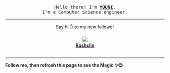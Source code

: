 <p align='center'>
    <samp>Hello there! I'm <b><a href='https://github.com/abdelyouni'>YOUNI</a></b>.<br>
        I'm a Computer Science engineer.
    </samp>
</p>
<hr>
<p align='center'>
    <span>Say hi ✋ to my new follower </span></br></br>
    <img src='https://itspot.ma/github/Rushclin_avatar.png'><b></br>
    <a href='https://github.com/Rushclin'>Rushclin</a></b></br></br>
</p>
<hr>
<b>Follow me, then refresh this page to see the Magic ✨😉</b>